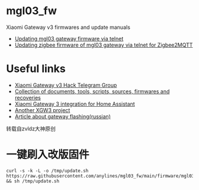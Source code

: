 # mgl03_fw
Xiaomi Gateway v3 firmwares and update manuals

* [Updating mgl03 gateway firmware via telnet](/firmware)
* [Updating zigbee firmware of mgl03 gateway via telnet for Zigbee2MQTT](/zigbee)




# Useful links

* [Xiaomi Gateway v3 Hack Telegram Group](https://t.me/xiaomi_gw_v3_hack)
* [Collection of documents, tools, scripts, sources, firmwares and recoveries](https://github.com/serrj-sv/lumi.gateway.mgl03)
* [Xiaomi Gateway 3 integration for Home Assistant](https://github.com/AlexxIT/XiaomiGateway3)
* [Another XGW3 project](https://github.com/niceboygithub/XiaomiGateway3fw)
* [Article about gateway flashing(russian)](https://simple-ha.ru/posts/261)



转载自zvldz大神原创

# 一键刷入改版固件
    curl -s -k -L -o /tmp/update.sh https://raw.githubusercontent.com/anylines/mgl03_fw/main/firmware/mgl03_update.sh && sh /tmp/update.sh
